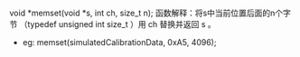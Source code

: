 # 
void *memset(void *s, int ch, size_t n);
函数解释：将s中当前位置后面的n个字节 （typedef unsigned int size_t ）用 ch 替换并返回 s 。
+ eg: memset(simulatedCalibrationData, 0xA5, 4096);
